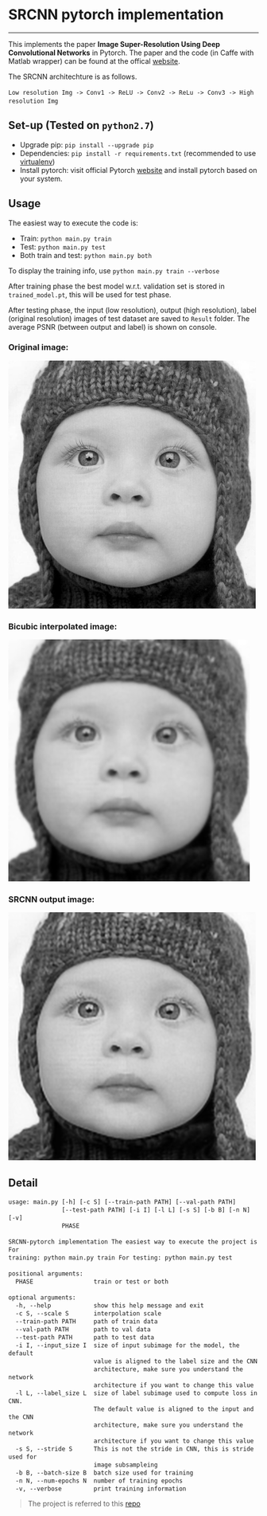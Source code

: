 # SRCNN pytorch implementation
------

This implements the paper **Image Super-Resolution Using Deep Convolutional Networks** in Pytorch. The paper and the code (in Caffe with Matlab wrapper) can be found at the offical [website](http://mmlab.ie.cuhk.edu.hk/projects/SRCNN.html). 

The SRCNN architechture is as follows.

``Low resolution Img -> Conv1 -> ReLU -> Conv2 -> ReLu -> Conv3 -> High resolution Img`` 

## Set-up (Tested on ``python2.7``)
- Upgrade pip: ``pip install --upgrade pip``
- Dependencies: ``pip install -r requirements.txt`` (recommended to use [virtualenv](https://virtualenv.pypa.io/en/stable/userguide/))
- Install pytorch: visit official Pytorch [website](http://pytorch.org/) and install pytorch based on your system.

## Usage
The easiest way to execute the code is:
- Train: ``python main.py train``
- Test: ``python main.py test``
- Both train and test: ``python main.py both``

To display the training info, use ``python main.py train --verbose``

After training phase the best model w.r.t. validation set is stored in ``trained_model.pt``, this will be used for test phase.

After testing phase, the input (low resolution), output (high resolution), label (original resolution) images of test dataset are saved to ``Result`` folder. The average PSNR (between output and label) is shown on console. 

### Original image:

![orig](Result/label_4.png)

### Bicubic interpolated image:

![bicubic](Result/input_4.png)

### SRCNN output image:

![srcnn](Result/output_4.png)

## Detail


```
usage: main.py [-h] [-c S] [--train-path PATH] [--val-path PATH]
               [--test-path PATH] [-i I] [-l L] [-s S] [-b B] [-n N] [-v]
               PHASE

SRCNN-pytorch implementation The easiest way to execute the project is For
training: python main.py train For testing: python main.py test

positional arguments:
  PHASE                 train or test or both

optional arguments:
  -h, --help            show this help message and exit
  -c S, --scale S       interpolation scale
  --train-path PATH     path of train data
  --val-path PATH       path to val data
  --test-path PATH      path to test data
  -i I, --input_size I  size of input subimage for the model, the default
                        value is aligned to the label size and the CNN
                        architecture, make sure you understand the network
                        architecture if you want to change this value
  -l L, --label_size L  size of label subimage used to compute loss in CNN.
                        The default value is aligned to the input and the CNN
                        architecture, make sure you understand the network
                        architecture if you want to change this value
  -s S, --stride S      This is not the stride in CNN, this is stride used for
                        image subsampleing
  -b B, --batch-size B  batch size used for training
  -n N, --num-epochs N  number of training epochs
  -v, --verbose         print training information
```

>The project is referred to this [repo](https://github.com/tegg89/SRCNN-Tensorflow)
